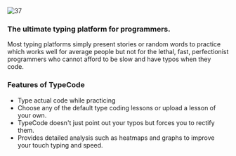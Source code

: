 ![37](https://user-images.githubusercontent.com/40923324/99508842-14338800-29ab-11eb-9c0b-4f8acd7a0529.PNG)

### The ultimate typing platform for programmers.

Most typing platforms simply present stories or random words to practice which works well for average people but not for the lethal, fast, perfectionist programmers who cannot afford to be slow and have typos when they code.

### Features of TypeCode
- Type actual code while practicing
- Choose any of the default type coding lessons or upload a lesson of your own.
- TypeCode doesn't just point out your typos but forces you to rectify them.
- Provides detailed analysis such as heatmaps and graphs to improve your touch typing and speed.

